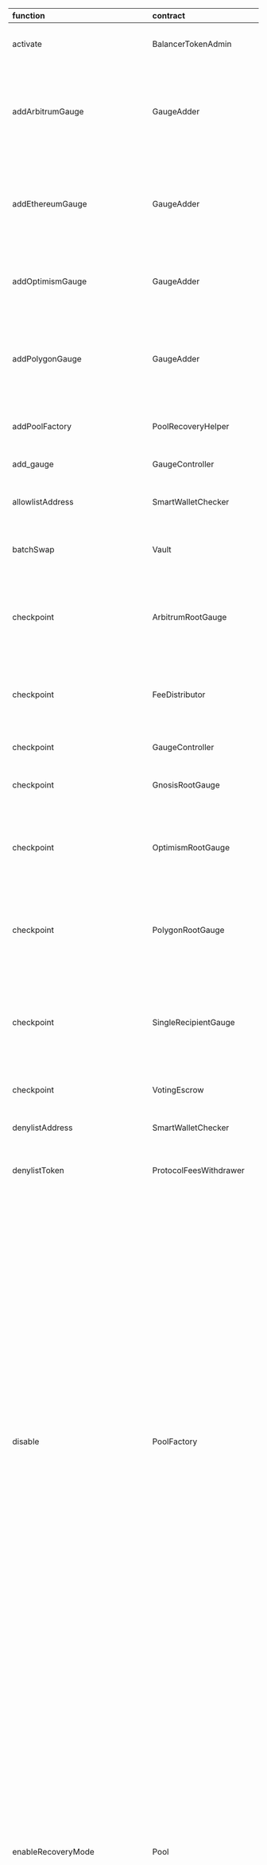 | function                          | contract                       | callerNames                                            | callerAddresses                                                                                                                                                                                                                        | deployments                                                                                                                                                                                                                                                                                                                                                                                                                                                                                                                                                        |
|:----------------------------------|:-------------------------------|:-------------------------------------------------------|:---------------------------------------------------------------------------------------------------------------------------------------------------------------------------------------------------------------------------------------|:-------------------------------------------------------------------------------------------------------------------------------------------------------------------------------------------------------------------------------------------------------------------------------------------------------------------------------------------------------------------------------------------------------------------------------------------------------------------------------------------------------------------------------------------------------------------|
| activate                          | BalancerTokenAdmin             | {'veBALDeploymentCoordinator'}                         | {'0xeb151668006CD04DAdD098AFd0a82e78F77076c3'}                                                                                                                                                                                         | {'20220325-balancer-token-admin'}                                                                                                                                                                                                                                                                                                                                                                                                                                                                                                                                  |
| addArbitrumGauge                  | GaugeAdder                     | {'lm'}                                                 | {'0xc38c5f97B34E175FFd35407fc91a937300E33860'}                                                                                                                                                                                         | {'20220628-gauge-adder-v2', '20220325-gauge-adder', '20230109-gauge-adder-v3'}                                                                                                                                                                                                                                                                                                                                                                                                                                                                                     |
| addEthereumGauge                  | GaugeAdder                     | {'lm'}                                                 | {'0xc38c5f97B34E175FFd35407fc91a937300E33860'}                                                                                                                                                                                         | {'20220628-gauge-adder-v2', '20220325-gauge-adder', '20230109-gauge-adder-v3'}                                                                                                                                                                                                                                                                                                                                                                                                                                                                                     |
| addOptimismGauge                  | GaugeAdder                     | {'lm'}                                                 | {'0xc38c5f97B34E175FFd35407fc91a937300E33860'}                                                                                                                                                                                         | {'20220628-gauge-adder-v2', '20230109-gauge-adder-v3'}                                                                                                                                                                                                                                                                                                                                                                                                                                                                                                             |
| addPolygonGauge                   | GaugeAdder                     | {'lm'}                                                 | {'0xc38c5f97B34E175FFd35407fc91a937300E33860'}                                                                                                                                                                                         | {'20220628-gauge-adder-v2', '20220325-gauge-adder', '20230109-gauge-adder-v3'}                                                                                                                                                                                                                                                                                                                                                                                                                                                                                     |
| addPoolFactory                    | PoolRecoveryHelper             | {'blabs_ops'}                                          | {'0x02f35dA6A02017154367Bc4d47bb6c7D06C7533B'}                                                                                                                                                                                         | {'20221123-pool-recovery-helper'}                                                                                                                                                                                                                                                                                                                                                                                                                                                                                                                                  |
| add_gauge                         | GaugeController                | {'GaugeAdder'}                                         | {'0x5efBb12F01f27F0E020565866effC1dA491E91A4'}                                                                                                                                                                                         | {'20220325-gauge-controller'}                                                                                                                                                                                                                                                                                                                                                                                                                                                                                                                                      |
| allowlistAddress                  | SmartWalletChecker             | {'dao'}                                                | {'0x10A19e7eE7d7F8a52822f6817de8ea18204F2e4f'}                                                                                                                                                                                         | {'20220420-smart-wallet-checker'}                                                                                                                                                                                                                                                                                                                                                                                                                                                                                                                                  |
| batchSwap                         | Vault                          | {'BalancerRelayer', 'LidoRelayer', 'cowswapGPv2'}      | {'0xdcdbf71A870cc60C6F9B621E28a7D3Ffd6Dd4965', '0xAc9f49eF3ab0BbC929f7b1bb0A17E1Fca5786251', '0x886A3Ec7bcC508B8795990B60Fa21f85F9dB7948', '0x2536dfeeCB7A0397CF98eDaDA8486254533b1aFA', '0xC92E8bdf79f0507f65a392b0ab4667716BFE0110'} | {'20210418-vault'}                                                                                                                                                                                                                                                                                                                                                                                                                                                                                                                                                 |
| checkpoint                        | ArbitrumRootGauge              | {'blabs_ops'}                                          | {'0x02f35dA6A02017154367Bc4d47bb6c7D06C7533B'}                                                                                                                                                                                         | {'20220413-arbitrum-root-gauge-factory', '20220823-arbitrum-root-gauge-factory-v2'}                                                                                                                                                                                                                                                                                                                                                                                                                                                                                |
| checkpoint                        | FeeDistributor                 | {'blabs_ops'}                                          | {'0x02f35dA6A02017154367Bc4d47bb6c7D06C7533B'}                                                                                                                                                                                         | {'20220714-fee-distributor-v2', '20220420-fee-distributor'}                                                                                                                                                                                                                                                                                                                                                                                                                                                                                                        |
| checkpoint                        | GaugeController                | {'blabs_ops'}                                          | {'0x02f35dA6A02017154367Bc4d47bb6c7D06C7533B'}                                                                                                                                                                                         | {'20220325-gauge-controller'}                                                                                                                                                                                                                                                                                                                                                                                                                                                                                                                                      |
| checkpoint                        | GnosisRootGauge                | {'blabs_ops'}                                          | {'0x02f35dA6A02017154367Bc4d47bb6c7D06C7533B'}                                                                                                                                                                                         | {'20230217-gnosis-root-gauge-factory'}                                                                                                                                                                                                                                                                                                                                                                                                                                                                                                                             |
| checkpoint                        | OptimismRootGauge              | {'blabs_ops'}                                          | {'0x02f35dA6A02017154367Bc4d47bb6c7D06C7533B'}                                                                                                                                                                                         | {'20220823-optimism-root-gauge-factory-v2', '20220628-optimism-root-gauge-factory'}                                                                                                                                                                                                                                                                                                                                                                                                                                                                                |
| checkpoint                        | PolygonRootGauge               | {'blabs_ops'}                                          | {'0x02f35dA6A02017154367Bc4d47bb6c7D06C7533B'}                                                                                                                                                                                         | {'20220413-polygon-root-gauge-factory', '20220823-polygon-root-gauge-factory-v2'}                                                                                                                                                                                                                                                                                                                                                                                                                                                                                  |
| checkpoint                        | SingleRecipientGauge           | {'blabs_ops'}                                          | {'0x02f35dA6A02017154367Bc4d47bb6c7D06C7533B'}                                                                                                                                                                                         | {'20230215-single-recipient-gauge-factory-v2', '20220325-single-recipient-gauge-factory'}                                                                                                                                                                                                                                                                                                                                                                                                                                                                          |
| checkpoint                        | VotingEscrow                   | {'blabs_ops'}                                          | {'0x02f35dA6A02017154367Bc4d47bb6c7D06C7533B'}                                                                                                                                                                                         | {'20220325-gauge-controller'}                                                                                                                                                                                                                                                                                                                                                                                                                                                                                                                                      |
| denylistAddress                   | SmartWalletChecker             | {'dao'}                                                | {'0x10A19e7eE7d7F8a52822f6817de8ea18204F2e4f'}                                                                                                                                                                                         | {'20220420-smart-wallet-checker'}                                                                                                                                                                                                                                                                                                                                                                                                                                                                                                                                  |
| denylistToken                     | ProtocolFeesWithdrawer         | {'emergency'}                                          | {'0xA29F61256e948F3FB707b4b3B138C5cCb9EF9888'}                                                                                                                                                                                         | {'20220517-protocol-fee-withdrawer'}                                                                                                                                                                                                                                                                                                                                                                                                                                                                                                                               |
| disable                           | PoolFactory                    | {'blabs_ops', 'emergency'}                             | {'0xA29F61256e948F3FB707b4b3B138C5cCb9EF9888', '0x02f35dA6A02017154367Bc4d47bb6c7D06C7533B'}                                                                                                                                           | {'20230208-euler-linear-pool', '20221207-aave-rebalanced-linear-pool-v3', '20230206-erc4626-linear-pool-v3', '20230206-aave-rebalanced-linear-pool-v4', '20230206-composable-stable-pool-v3', '20220817-aave-rebalanced-linear-pool', '20221021-managed-pool', '20221122-composable-stable-pool-v2', '20230206-weighted-pool-v3', '20230213-gearbox-linear-pool', '20220908-weighted-pool-v2', '20211202-no-protocol-fee-lbp', '20220906-composable-stable-pool', '20230213-yearn-linear-pool'}                                                                    |
| enableRecoveryMode                | Pool                           | {'PoolRecoveryHelper', 'emergency'}                    | {'0xA29F61256e948F3FB707b4b3B138C5cCb9EF9888', '0x1b300C86980a5195bCF49bD419A068D98dC133Db'}                                                                                                                                           | {'20221207-aave-rebalanced-linear-pool-v3', '20230206-composable-stable-pool-v3', '20221021-managed-pool', '20220817-aave-rebalanced-linear-pool', '20221122-composable-stable-pool-v2', '20230206-weighted-pool-v3', '20220609-stable-pool-v2', '20220908-weighted-pool-v2', '20220906-composable-stable-pool'}                                                                                                                                                                                                                                                   |
| exitPool                          | Vault                          | {'BalancerRelayer', 'LidoRelayer'}                     | {'0x2536dfeeCB7A0397CF98eDaDA8486254533b1aFA', '0xdcdbf71A870cc60C6F9B621E28a7D3Ffd6Dd4965', '0xAc9f49eF3ab0BbC929f7b1bb0A17E1Fca5786251', '0x886A3Ec7bcC508B8795990B60Fa21f85F9dB7948'}                                               | {'20210418-vault'}                                                                                                                                                                                                                                                                                                                                                                                                                                                                                                                                                 |
| joinPool                          | Vault                          | {'BalancerRelayer', 'LidoRelayer'}                     | {'0x2536dfeeCB7A0397CF98eDaDA8486254533b1aFA', '0xdcdbf71A870cc60C6F9B621E28a7D3Ffd6Dd4965', '0xAc9f49eF3ab0BbC929f7b1bb0A17E1Fca5786251', '0x886A3Ec7bcC508B8795990B60Fa21f85F9dB7948'}                                               | {'20210418-vault'}                                                                                                                                                                                                                                                                                                                                                                                                                                                                                                                                                 |
| killGauge                         | ArbitrumRootGauge              | {'dao'}                                                | {'0x10A19e7eE7d7F8a52822f6817de8ea18204F2e4f'}                                                                                                                                                                                         | {'20220413-arbitrum-root-gauge-factory', '20220823-arbitrum-root-gauge-factory-v2'}                                                                                                                                                                                                                                                                                                                                                                                                                                                                                |
| killGauge                         | GnosisRootGauge                | {'dao'}                                                | {'0x10A19e7eE7d7F8a52822f6817de8ea18204F2e4f'}                                                                                                                                                                                         | {'20230217-gnosis-root-gauge-factory'}                                                                                                                                                                                                                                                                                                                                                                                                                                                                                                                             |
| killGauge                         | LiquidityGaugeV5               | {'dao'}                                                | {'0x10A19e7eE7d7F8a52822f6817de8ea18204F2e4f'}                                                                                                                                                                                         | {'20220325-mainnet-gauge-factory', '20220822-mainnet-gauge-factory-v2'}                                                                                                                                                                                                                                                                                                                                                                                                                                                                                            |
| killGauge                         | OptimismRootGauge              | {'dao'}                                                | {'0x10A19e7eE7d7F8a52822f6817de8ea18204F2e4f'}                                                                                                                                                                                         | {'20220823-optimism-root-gauge-factory-v2', '20220628-optimism-root-gauge-factory'}                                                                                                                                                                                                                                                                                                                                                                                                                                                                                |
| killGauge                         | PolygonRootGauge               | {'dao'}                                                | {'0x10A19e7eE7d7F8a52822f6817de8ea18204F2e4f'}                                                                                                                                                                                         | {'20220413-polygon-root-gauge-factory', '20220823-polygon-root-gauge-factory-v2'}                                                                                                                                                                                                                                                                                                                                                                                                                                                                                  |
| killGauge                         | SingleRecipientGauge           | {'dao'}                                                | {'0x10A19e7eE7d7F8a52822f6817de8ea18204F2e4f'}                                                                                                                                                                                         | {'20230215-single-recipient-gauge-factory-v2', '20220325-single-recipient-gauge-factory'}                                                                                                                                                                                                                                                                                                                                                                                                                                                                          |
| manageUserBalance                 | Vault                          | {'BalancerRelayer', 'LidoRelayer', 'cowswapGPv2'}      | {'0xdcdbf71A870cc60C6F9B621E28a7D3Ffd6Dd4965', '0xAc9f49eF3ab0BbC929f7b1bb0A17E1Fca5786251', '0x886A3Ec7bcC508B8795990B60Fa21f85F9dB7948', '0x2536dfeeCB7A0397CF98eDaDA8486254533b1aFA', '0xC92E8bdf79f0507f65a392b0ab4667716BFE0110'} | {'20210418-vault'}                                                                                                                                                                                                                                                                                                                                                                                                                                                                                                                                                 |
| mint                              | BalancerTokenAdmin             | {'BalancerMinter'}                                     | {'0x239e55F427D44C3cc793f49bFB507ebe76638a2b'}                                                                                                                                                                                         | {'20220325-balancer-token-admin'}                                                                                                                                                                                                                                                                                                                                                                                                                                                                                                                                  |
| pause                             | Pool                           | {'emergency'}                                          | {'0xA29F61256e948F3FB707b4b3B138C5cCb9EF9888'}                                                                                                                                                                                         | {'20230206-composable-stable-pool-v3', '20220817-aave-rebalanced-linear-pool', '20221122-composable-stable-pool-v2', '20230206-weighted-pool-v3', '20220908-weighted-pool-v2', '20220906-composable-stable-pool'}                                                                                                                                                                                                                                                                                                                                                  |
| removePoolFactory                 | PoolRecoveryHelper             | {'blabs_ops'}                                          | {'0x02f35dA6A02017154367Bc4d47bb6c7D06C7533B'}                                                                                                                                                                                         | {'20221123-pool-recovery-helper'}                                                                                                                                                                                                                                                                                                                                                                                                                                                                                                                                  |
| setArbitrumFees                   | ArbitrumRootGaugeFactory       | {'blabs_ops'}                                          | {'0x02f35dA6A02017154367Bc4d47bb6c7D06C7533B'}                                                                                                                                                                                         | {'20220413-arbitrum-root-gauge-factory', '20220823-arbitrum-root-gauge-factory-v2'}                                                                                                                                                                                                                                                                                                                                                                                                                                                                                |
| setDelegation                     | VotingEscrowDelegationProxy    | {'dao'}                                                | {'0x10A19e7eE7d7F8a52822f6817de8ea18204F2e4f'}                                                                                                                                                                                         | {'20220325-ve-delegation'}                                                                                                                                                                                                                                                                                                                                                                                                                                                                                                                                         |
| setFeeTypePercentage              | ProtocolFeePercentagesProvider | {'dao'}                                                | {'0x10A19e7eE7d7F8a52822f6817de8ea18204F2e4f'}                                                                                                                                                                                         | {'20220725-protocol-fee-percentages-provider'}                                                                                                                                                                                                                                                                                                                                                                                                                                                                                                                     |
| setFlashLoanFeePercentage         | ProtocolFeesCollector          | {'ProtocolFeePercentagesProvider'}                     | {'0x97207B095e4D5C9a6e4cfbfcd2C3358E03B90c4A'}                                                                                                                                                                                         | {'20210418-vault'}                                                                                                                                                                                                                                                                                                                                                                                                                                                                                                                                                 |
| setOptimismGasLimit               | OptimismRootGaugeFactory       | {'blabs_ops'}                                          | {'0x02f35dA6A02017154367Bc4d47bb6c7D06C7533B'}                                                                                                                                                                                         | {'20220628-optimism-root-gauge-factory'}                                                                                                                                                                                                                                                                                                                                                                                                                                                                                                                           |
| setPaused                         | Pool                           | {'blabs_ops', 'undef'}                                 | {'0x170027069fd114BFF2f57B0FC796df93290C02a6', '0x02f35dA6A02017154367Bc4d47bb6c7D06C7533B'}                                                                                                                                           | {'20211208-aave-linear-pool', '20211208-stable-phantom-pool', '20210418-weighted-pool'}                                                                                                                                                                                                                                                                                                                                                                                                                                                                            |
| setPaused                         | Vault                          | {'undef'}                                              | {'0x170027069fd114BFF2f57B0FC796df93290C02a6'}                                                                                                                                                                                         | {'20210418-vault'}                                                                                                                                                                                                                                                                                                                                                                                                                                                                                                                                                 |
| setRelayerApproval                | Vault                          | {'BalancerRelayer'}                                    | {'0x2536dfeeCB7A0397CF98eDaDA8486254533b1aFA', '0xAc9f49eF3ab0BbC929f7b1bb0A17E1Fca5786251', '0x886A3Ec7bcC508B8795990B60Fa21f85F9dB7948'}                                                                                             | {'20210418-vault'}                                                                                                                                                                                                                                                                                                                                                                                                                                                                                                                                                 |
| setSwapFeePercentage              | Pool                           | {'feeManager', 'GauntletFeeSetter', 'linear_pool_ops'} | {'0xf4A80929163C5179Ca042E1B292F5EFBBE3D89e6', '0xE4a8ed6c1D8d048bD29A00946BFcf2DB10E7923B', '0x75a52c0e32397A3FC0c052E2CeB3479802713Cf4'}                                                                                             | {'20230208-euler-linear-pool', '20211208-aave-linear-pool', '20210624-stable-pool', '20230206-erc4626-linear-pool-v3', '20211208-stable-phantom-pool', '20230206-aave-rebalanced-linear-pool-v4', '20230206-composable-stable-pool-v3', '20210418-weighted-pool', '20220817-aave-rebalanced-linear-pool', '20221122-composable-stable-pool-v2', '20230206-weighted-pool-v3', '20210727-meta-stable-pool', '20230213-gearbox-linear-pool', '20220908-weighted-pool-v2', '20220609-stable-pool-v2', '20220906-composable-stable-pool', '20230213-yearn-linear-pool'} |
| setSwapFeePercentage              | ProtocolFeesCollector          | {'ProtocolFeePercentagesProvider', 'dao'}              | {'0x10A19e7eE7d7F8a52822f6817de8ea18204F2e4f', '0x97207B095e4D5C9a6e4cfbfcd2C3358E03B90c4A'}                                                                                                                                           | {'20210418-vault'}                                                                                                                                                                                                                                                                                                                                                                                                                                                                                                                                                 |
| setSwapFeePercentage              | WeightedPool2Tokens            | {'GauntletFeeSetter'}                                  | {'0xE4a8ed6c1D8d048bD29A00946BFcf2DB10E7923B'}                                                                                                                                                                                         | {'20210418-weighted-pool'}                                                                                                                                                                                                                                                                                                                                                                                                                                                                                                                                         |
| setTargets                        | Pool                           | {'feeManager', 'linear_pool_ops'}                      | {'0xf4A80929163C5179Ca042E1B292F5EFBBE3D89e6', '0x75a52c0e32397A3FC0c052E2CeB3479802713Cf4'}                                                                                                                                           | {'20230208-euler-linear-pool', '20211208-aave-linear-pool', '20230206-erc4626-linear-pool-v3', '20230206-aave-rebalanced-linear-pool-v4', '20220817-aave-rebalanced-linear-pool', '20230213-gearbox-linear-pool', '20230213-yearn-linear-pool'}                                                                                                                                                                                                                                                                                                                    |
| setTokenRateCacheDuration         | Pool                           | {'linear_pool_ops'}                                    | {'0x75a52c0e32397A3FC0c052E2CeB3479802713Cf4'}                                                                                                                                                                                         | {'20211208-stable-phantom-pool'}                                                                                                                                                                                                                                                                                                                                                                                                                                                                                                                                   |
| startAmplificationParameterUpdate | Pool                           | {'feeManager'}                                         | {'0xf4A80929163C5179Ca042E1B292F5EFBBE3D89e6'}                                                                                                                                                                                         | {'20210624-stable-pool', '20230206-composable-stable-pool-v3', '20221122-composable-stable-pool-v2', '20220609-stable-pool-v2', '20220906-composable-stable-pool'}                                                                                                                                                                                                                                                                                                                                                                                                 |
| stopAmplificationParameterUpdate  | Pool                           | {'feeManager'}                                         | {'0xf4A80929163C5179Ca042E1B292F5EFBBE3D89e6'}                                                                                                                                                                                         | {'20210624-stable-pool', '20230206-composable-stable-pool-v3', '20221122-composable-stable-pool-v2', '20220609-stable-pool-v2', '20220906-composable-stable-pool'}                                                                                                                                                                                                                                                                                                                                                                                                 |
| swap                              | Vault                          | {'BalancerRelayer', 'LidoRelayer'}                     | {'0x2536dfeeCB7A0397CF98eDaDA8486254533b1aFA', '0xdcdbf71A870cc60C6F9B621E28a7D3Ffd6Dd4965', '0xAc9f49eF3ab0BbC929f7b1bb0A17E1Fca5786251', '0x886A3Ec7bcC508B8795990B60Fa21f85F9dB7948'}                                               | {'20210418-vault'}                                                                                                                                                                                                                                                                                                                                                                                                                                                                                                                                                 |
| unpause                           | Pool                           | {'emergency'}                                          | {'0xA29F61256e948F3FB707b4b3B138C5cCb9EF9888'}                                                                                                                                                                                         | {'20220817-aave-rebalanced-linear-pool', '20221122-composable-stable-pool-v2', '20220906-composable-stable-pool', '20220908-weighted-pool-v2'}                                                                                                                                                                                                                                                                                                                                                                                                                     |
| withdrawCollectedFees             | ProtocolFeesCollector          | {'ProtocolFeesWithdrawer'}                             | {'0x5ef4c5352882b10893b70DbcaA0C000965bd23c5'}                                                                                                                                                                                         | {'20210418-vault'}                                                                                                                                                                                                                                                                                                                                                                                                                                                                                                                                                 |
| withdrawCollectedFees             | ProtocolFeesWithdrawer         | {'fees'}                                               | {'0x7c68c42De679ffB0f16216154C996C354cF1161B'}                                                                                                                                                                                         | {'20220517-protocol-fee-withdrawer'}                                                                                                                                                                                                                                                                                                                                                                                                                                                                                                                               |